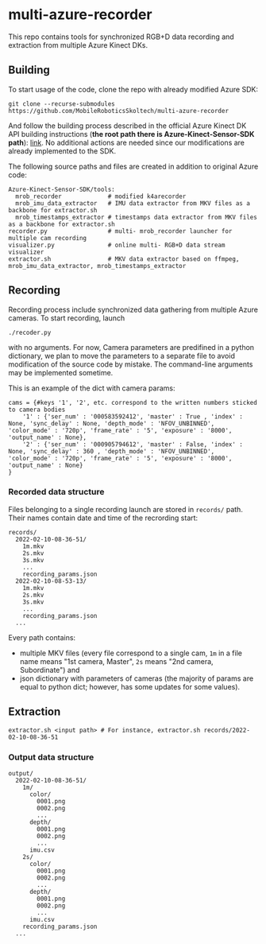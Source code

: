 # multi-azure-recorder
This repo contains tools for synchronized RGB+D data recording and extraction from multiple Azure Kinect DKs.

## Building

To start usage of the code, clone the repo with already modified Azure SDK:
```
git clone --recurse-submodules https://github.com/MobileRoboticsSkoltech/multi-azure-recorder
```

And follow the building process described in the official Azure Kinect DK API building instructions (__the root path there is Azure-Kinect-Sensor-SDK path__): [link](https://github.com/MobileRoboticsSkoltech/Azure-Kinect-Sensor-SDK/blob/e2d43f199956b3b40abd5d3a0d8eb6575699b9ae/docs/building.md). No additional actions are needed since our modifications are already implemented to the SDK. 

The following source paths and files are created in addition to original Azure code:  
```
Azure-Kinect-Sensor-SDK/tools:
  mrob_recorder             # modified k4arecorder
  mrob_imu_data_extractor   # IMU data extractor from MKV files as a backbone for extractor.sh
  mrob_timestamps_extractor # timestamps data extractor from MKV files as a backbone for extractor.sh
recorder.py                 # multi- mrob_recorder launcher for multiple cam recording
visualizer.py               # online multi- RGB+D data stream visualizer
extractor.sh                # MKV data extractor based on ffmpeg, mrob_imu_data_extractor, mrob_timestamps_extractor
```

## Recording
Recording process include synchronized data gathering from multiple Azure cameras. To start recording, launch
```
./recoder.py
```
with no arguments. For now, Camera parameters are predifined in a python dictionary, we plan to move the parameters to a separate file to avoid modification of the source code by mistake. The command-line arguments may be implemented sometime.

This is an example of the dict with camera params:
```
cams = {#keys '1', '2', etc. correspond to the written numbers sticked to camera bodies
    '1' : {'ser_num' : '000583592412', 'master' : True , 'index' : None, 'sync_delay' : None, 'depth_mode' : 'NFOV_UNBINNED', 'color_mode' : '720p', 'frame_rate' : '5', 'exposure' : '8000', 'output_name' : None},
    '2' : {'ser_num' : '000905794612', 'master' : False, 'index' : None, 'sync_delay' : 360 , 'depth_mode' : 'NFOV_UNBINNED', 'color_mode' : '720p', 'frame_rate' : '5', 'exposure' : '8000', 'output_name' : None}
}
```

### Recorded data structure
Files belonging to a single recording launch are stored in `records/` path. Their names contain date and time of the recrording start:
```
records/
  2022-02-10-08-36-51/
    1m.mkv
    2s.mkv
    3s.mkv
    ...
    recording_params.json
  2022-02-10-08-53-13/
    1m.mkv
    2s.mkv
    3s.mkv
    ...
    recording_params.json
  ...
```
Every path contains:
- multiple MKV files (every file correspond to a single cam, `1m` in a file name means "1st camera, Master", `2s` means "2nd camera, Subordinate") and 
- json dictionary with parameters of cameras (the majority of params are equal to python dict; however, has some updates for some values).  


## Extraction
```
extractor.sh <input path> # For instance, extractor.sh records/2022-02-10-08-36-51
```
### Output data structure
```
output/
  2022-02-10-08-36-51/
    1m/
      color/
        0001.png
        0002.png
        ...
      depth/
        0001.png
        0002.png
        ...
      imu.csv
    2s/
      color/
        0001.png
        0002.png
        ...
      depth/
        0001.png
        0002.png
        ...
      imu.csv
    recording_params.json
  ...  
```


